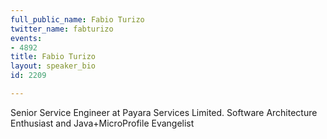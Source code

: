 ```yaml
---
full_public_name: Fabio Turizo
twitter_name: fabturizo
events:
- 4892
title: Fabio Turizo
layout: speaker_bio
id: 2209

---
```

Senior Service Engineer at Payara Services Limited. Software Architecture Enthusiast and Java+MicroProfile Evangelist